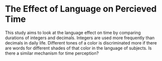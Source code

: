 # The Effect of Language on Percieved Time

This study aims to look at the language effect on time by comparing durations of integers and decimals.
Integers are used more frequently than decimals in daily life.
Different tones of a color is discriminated more if there are words for different shades of that color in the language of subjects.
Is there a similar mechanism for time perception?
